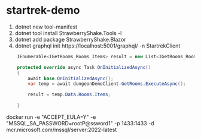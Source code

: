 # startrek-demo

1. dotnet new tool-manifest
1. dotnet tool install StrawberryShake.Tools -l
1. dotnet add package StrawberryShake.Blazor
2. dotnet graphql init https://localhost:5001/graphql/ -n StartrekClient


```csharp
	IEnumerable<IGetRooms_Rooms_Items> result = new List<IGetRooms_Rooms_Items>();

	protected override async Task OnInitializedAsync()
	{
		await base.OnInitializedAsync();
		var temp = await dungeonDemoClient.GetRooms.ExecuteAsync();

		result = temp.Data.Rooms.Items;
		
	}
```


docker run -e "ACCEPT_EULA=Y" -e "MSSQL_SA_PASSWORD=rootP@ssword1" -p 1433:1433 -d mcr.microsoft.com/mssql/server:2022-latest



